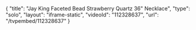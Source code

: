 {
    "title": "Jay King Faceted Bead Strawberry Quartz 36\" Necklace",
    "type": "solo",
    "layout": "iframe-static",
    "videoId": "112328637",
    "url": "\/tvpembed\/112328637"
}